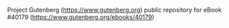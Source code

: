 Project Gutenberg (https://www.gutenberg.org) public repository for eBook #40179 (https://www.gutenberg.org/ebooks/40179)
